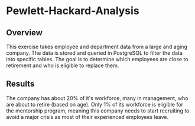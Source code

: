 # Pewlett-Hackard-Analysis

## Overview
This exercise takes employee and department data from a large and aging company. The data is stored and queried in PostgreSQL to filter the data into specific tables. The goal is to determine which employees are close to retirement and who is eligible to replace them.

## Results
The company has about 20% of it's workforce, many in management, who are about to retire (based on age). Only 1% of its workforce is eligible for the mentorship program, meaning this company needs to start recruiting to avoid a major crisis as most of their experienced employees leave. 
